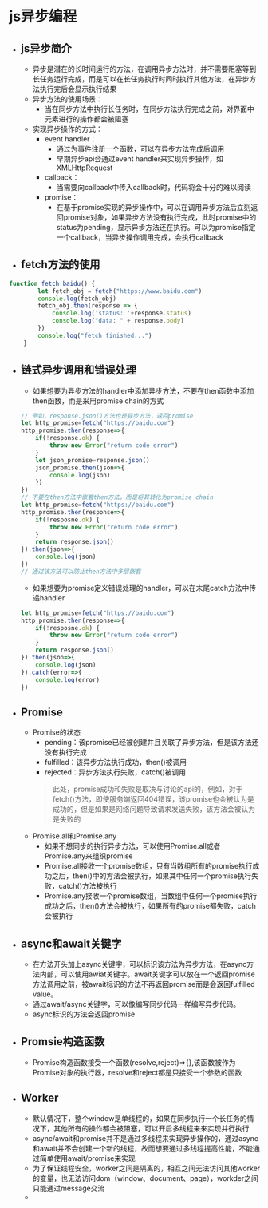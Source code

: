 # js异步编程
- ## js异步简介
  - 异步是潜在的长时间运行的方法，在调用异步方法时，并不需要阻塞等到长任务运行完成，而是可以在长任务执行时同时执行其他方法，在异步方法执行完后会显示执行结果
  - 异步方法的使用场景：
    - 当在同步方法中执行长任务时，在同步方法执行完成之前，对界面中元素进行的操作都会被阻塞
  - 实现异步操作的方式：
    - event handler：
      - 通过为事件注册一个函数，可以在异步方法完成后调用
      - 早期异步api会通过event handler来实现异步操作，如XMLHttpRequest
    - callback：
      - 当需要向callback中传入callback时，代码将会十分的难以阅读
    - promise：
      - 在基于promise实现的异步操作中，可以在调用异步方法后立刻返回promise对象，如果异步方法没有执行完成，此时promise中的status为pending，显示异步方法还在执行。可以为promise指定一个callback，当异步操作调用完成，会执行callback
- ## fetch方法的使用
```javascript
function fetch_baidu() {
        let fetch_obj = fetch("https://www.baidu.com")
        console.log(fetch_obj)
        fetch_obj.then(response => {
            console.log('status: '+response.status)
            console.log("data: " + response.body)
        })
        console.log("fetch finished...")
    }
```
- ## 链式异步调用和错误处理
  - 如果想要为异步方法的handler中添加异步方法，不要在then函数中添加then函数，而是采用promise chain的方式
  ```javascript
  // 例如，response.json()方法也是异步方法，返回promise
  let http_promise=fetch("https://baidu.com")
  http_promise.then(response=>{
      if(!response.ok) {
          throw new Error("return code error")
      }
      let json_promise=response.json()
      json_promise.then(json=>{
          console.log(json)
      })
  })
  // 不要在then方法中嵌套then方法，而是将其转化为promise chain
  let http_promise=fetch("https://baidu.com")
  http_promise.then(response=>{
      if(!resposne.ok) {
          throw new Error("return code error")
      }
      return response.json()
  }).then(json=>{
      console.log(json)
  })
  // 通过该方法可以防止then方法中多层嵌套
  ```
  - 如果想要为promise定义错误处理的handler，可以在末尾catch方法中传递handler
  ```javascript
  let http_promise=fetch("https://baidu.com")
  http_promise.then(response=>{
      if(!resposne.ok) {
          throw new Error("return code error")
      }
      return response.json()
  }).then(json=>{
      console.log(json)
  }).catch(error=>{
      console.log(error)
  })
  ```
- ## Promise
  - Promise的状态
    - pending：该promise已经被创建并且关联了异步方法，但是该方法还没有执行完成
    - fulfilled：该异步方法执行成功，then()被调用
    - rejected：异步方法执行失败，catch()被调用
    > 此处，promise成功和失败是取决与讨论的api的，例如，对于fetch()方法，即使服务端返回404错误，该promise也会被认为是成功的，但是如果是网络问题导致请求发送失败，该方法会被认为是失败的
   - Promise.all和Promise.any
     - 如果不想同步的执行异步方法，可以使用Promise.all或者Promise.any来组织promise
     - Promise.all接收一个promise数组，只有当数组所有的promise执行成功之后，then()中的方法会被执行，如果其中任何一个promise执行失败，catch()方法被执行
     - Promise.any接收一个promise数组，当数组中任何一个promise执行成功之后，then()方法会被执行，如果所有的promise都失败，catch会被执行
 - ## async和await关键字
   - 在方法开头加上async关键字，可以标识该方法为异步方法，在async方法内部，可以使用awiat关键字。await关键字可以放在一个返回promise方法调用之前，被await标识的方法不再返回promise而是会返回fulfilled value。
   - 通过await/async关键字，可以像编写同步代码一样编写异步代码。
   - async标识的方法会返回promise
 - ## Promsie构造函数
   - Promise构造函数接受一个函数(resolve,reject)=>{},该函数被作为Promise对象的执行器，resolve和reject都是只接受一个参数的函数
 - ## Worker
   - 默认情况下，整个window是单线程的，如果在同步执行一个长任务的情况下，其他所有的操作都会被阻塞，可以开启多线程来来实现并行执行
   - async/await和promise并不是通过多线程来实现异步操作的，通过async和await并不会创建一个新的线程，故而想要通过多线程提高性能，不能通过简单使用await/promise来实现
   - 为了保证线程安全，worker之间是隔离的，相互之间无法访问其他worker的变量，也无法访问dom（window、document、page），workder之间只能通过message交流
   - 